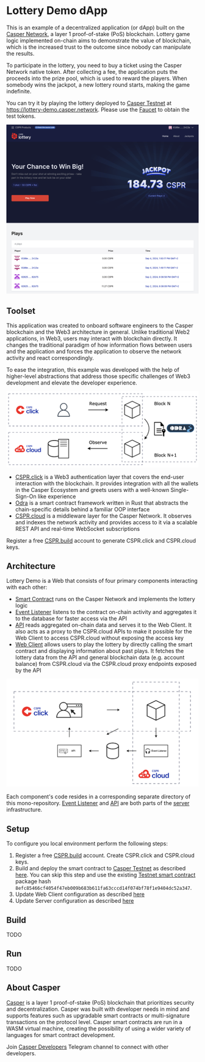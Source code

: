 # Lottery Demo dApp

This is an example of a decentralized application (or dApp) built on the [Casper Network](https://casper.network), a layer 1 proof-of-stake (PoS) blockchain. Lottery game logic implemented on-chain aims to demonstrate the value of blockchain, which is the increased trust to the outcome since nobody can manipulate the results.

To participate in the lottery, you need to buy a ticket using the Casper Network native token. After collecting a fee, the application puts the proceeds into the prize pool, which is used to reward the players. When somebody wins the jackpot, a new lottery round starts, making the game indefinite. 

You can try it by playing the lottery deployed to [Casper Testnet](https://testnet.cspr.live/) at https://lottery-demo.casper.network. Please use the [Faucet](https://testnet.cspr.live/tools/faucet) to obtain the test tokens.

![Lottery Application](docs/images/lottery-application.png)

## Toolset

This application was created to onboard software engineers to the Casper blockchain and the Web3 architecture in general. Unlike traditional Web2 applications, in Web3, users may interact with blockchain directly. It changes the traditional paradigm of how information flows between users and the application and forces the application to observe the network activity and react correspondingly.

To ease the integration, this example was developed with the help of higher-level abstractions that address those specific challenges of Web3 development and elevate the developer experience.

![Casper Development Ecosystem](docs/images/development-ecosystem.png)

- [CSPR.click](https://docs.cspr.click) is a Web3 authentication layer that covers the end-user interaction with the blockchain. It provides integration with all the wallets in the Casper Ecosystem and greets users with a well-known Single-Sign-On like experience
- [Odra](https://odra.dev/docs/) is a smart contract framework written in Rust that abstracts the chain-specific details behind a familiar OOP interface
- [CSPR.cloud](https://docs.cspr.cloud) is a middleware layer for the Casper Network. It observes and indexes the network activity and provides access to it via a scalable REST API and real-time WebSocket subscriptions

Register a free [CSPR.build](https://console.cspr.build/) account to generate CSPR.click and CSPR.cloud keys.

## Architecture

Lottery Demo is a Web that consists of four primary components interacting with each other:

- [Smart Contract](smart-contract) runs on the Casper Network and implements the lottery logic
- [Event Listener](server/src/event-handler.ts) listens to the contract on-chain activity and aggregates it to the database for faster access via the API  
- [API](server/src/api.ts) reads aggregated on-chain data and serves it to the Web Client. It also acts as a proxy to the CSPR.cloud APIs to make it possible for the Web Client to access CSPR.cloud without exposing the access key
- [Web Client](client) allows users to play the lottery by directly calling the smart contract and displaying information about past plays. It fetches the lottery data from the API and general blockchain data (e.g. account balance) from CSPR.cloud via the CSPR.cloud proxy endpoints exposed by the API

![Architecture](docs/images/architecture.png)

Each component's code resides in a corresponding separate directory of this mono-repository. [Event Listener](server/src/event-handler.ts) and [API](server/src/api.ts) are both parts of the [server](server) infrastructure.

## Setup

To configure you local environment perform the following steps:

1. Register a free [CSPR.build](https://console.cspr.build) account. Create CSPR.click and CSPR.cloud keys.
2. Build and deploy the smart contract to [Casper Testnet](https://testnet.cspr.live) as described [here](smart-contract/README.md). You can skip this step and use the existing [Testnet smart contract](https://testnet.cspr.live/contract-package/8efc85466cf4054f47eb009b683b611fa63cccd14f074bf78f1e9404dc52a347) package hash `8efc85466cf4054f47eb009b683b611fa63cccd14f074bf78f1e9404dc52a347`.
2. Update Web Client configuration as described [here](client/README.md#setup)
3. Update Server configuration as described [here](server/README.md#setup)

## Build 

TODO

## Run

TODO

## About Casper

[Casper](https://casper.network) is a layer 1 proof-of-stake (PoS) blockchain that prioritizes security and decentralization. Casper was built with developer needs in mind and supports features such as upgradable smart contracts or multi-signature transactions on the protocol level. Casper smart contracts are run in a WASM virtual machine, creating the possibility of using a wider variety of languages for smart contract development.

Join [Casper Developers](https://t.me/CSPRDevelopers) Telegram channel to connect with other developers.